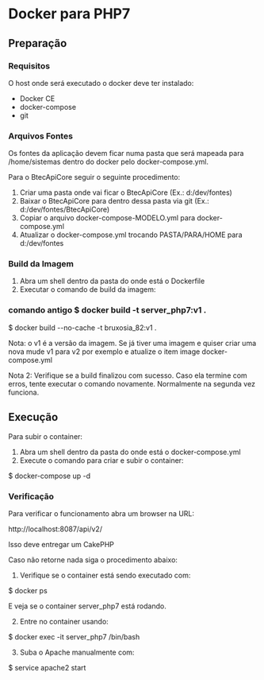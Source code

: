 # Docker para PHP7

## Preparação

### Requisitos

O host onde será executado o docker deve ter instalado:

* Docker CE
* docker-compose
* git 

### Arquivos Fontes

Os fontes da aplicação devem ficar numa pasta que será mapeada para /home/sistemas dentro do docker pelo docker-compose.yml.

Para o BtecApiCore seguir o seguinte procedimento:

1. Criar uma pasta onde vai ficar o BtecApiCore (Ex.: d:/dev/fontes)
2. Baixar o BtecApiCore para dentro dessa pasta via git (Ex.: d:/dev/fontes/BtecApiCore)
3. Copiar o arquivo docker-compose-MODELO.yml para docker-compose.yml
4. Atualizar o docker-compose.yml trocando PASTA/PARA/HOME para d:/dev/fontes

### Build da Imagem

1. Abra um shell dentro da pasta do onde está o Dockerfile
2. Executar o comando de build da imagem:

### comando antigo $ docker build -t  server_php7:v1 .  
$ docker build --no-cache -t bruxosia_82:v1 . 

Nota: o v1 é a versão da imagem. Se já tiver uma imagem e quiser criar uma nova mude v1 para v2 por exemplo e atualize o item image docker-compose.yml

Nota 2: Verifique se a build finalizou com sucesso. Caso ela termine com erros, tente executar o comando novamente. Normalmente na segunda vez funciona.

## Execução

Para subir o container:

1. Abra um shell dentro da pasta do onde está o docker-compose.yml
2. Execute o comando para criar e subir o container:

$ docker-compose up -d 

### Verificação

Para verificar o funcionamento abra um browser na URL: 

http://localhost:8087/api/v2/

Isso deve entregar um CakePHP

Caso não retorne nada siga o procedimento abaixo:

1. Verifique se o container está sendo executado com:

$ docker ps 

E veja se o container server_php7 está rodando. 

2. Entre no container usando:

$ docker exec -it server_php7 /bin/bash

3. Suba o Apache manualmente com:

$ service apache2 start 

